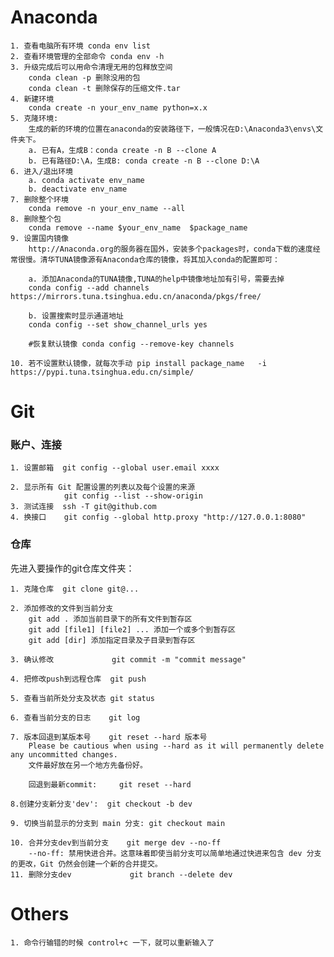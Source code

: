 # Anaconda
    1. 查看电脑所有环境 conda env list
    2. 查看环境管理的全部命令 conda env -h
    3. 升级完成后可以用命令清理无用的包释放空间 
        conda clean -p 删除没用的包
        conda clean -t 删除保存的压缩文件.tar
    4. 新建环境
        conda create -n your_env_name python=x.x
    5. 克隆环境:
        生成的新的环境的位置在anaconda的安装路径下，一般情况在D:\Anaconda3\envs\文件夹下。
        a. 已有A，生成B：conda create -n B --clone A
        b. 已有路径D:\A，生成B: conda create -n B --clone D:\A
    6. 进入/退出环境
        a. conda activate env_name
        b. deactivate env_name
    7. 删除整个环境
        conda remove -n your_env_name --all
    8. 删除整个包
        conda remove --name $your_env_name  $package_name 
    9. 设置国内镜像
        http://Anaconda.org的服务器在国外，安装多个packages时，conda下载的速度经常很慢。清华TUNA镜像源有Anaconda仓库的镜像，将其加入conda的配置即可：
    
        a. 添加Anaconda的TUNA镜像,TUNA的help中镜像地址加有引号，需要去掉
        conda config --add channels https://mirrors.tuna.tsinghua.edu.cn/anaconda/pkgs/free/
    
        b. 设置搜索时显示通道地址
        conda config --set show_channel_urls yes
    
        #恢复默认镜像 conda config --remove-key channels

    10. 若不设置默认镜像，就每次手动 pip install package_name   -i https://pypi.tuna.tsinghua.edu.cn/simple/  
   
    
# Git
### 账户、连接
    1. 设置邮箱  git config --global user.email xxxx

    2. 显示所有 Git 配置设置的列表以及每个设置的来源      
                git config --list --show-origin
    3. 测试连接  ssh -T git@github.com
    4. 换接口    git config --global http.proxy "http://127.0.0.1:8080"
### 仓库
先进入要操作的git仓库文件夹：


    1. 克隆仓库  git clone git@...

    2. 添加修改的文件到当前分支
        git add . 添加当前目录下的所有文件到暂存区
        git add [file1] [file2] ... 添加一个或多个到暂存区
        git add [dir] 添加指定目录及子目录到暂存区

    3. 确认修改             git commit -m "commit message"
        
    4. 把修改push到远程仓库  git push
       
    5. 查看当前所处分支及状态 git status
        
    6. 查看当前分支的日志    git log
        
    7. 版本回退到某版本号    git reset --hard 版本号
        Please be cautious when using --hard as it will permanently delete any uncommitted changes.
        文件最好放在另一个地方先备份好。
            
        回退到最新commit:     git reset --hard

    8.创建分支新分支'dev':  git checkout -b dev
        
    9. 切换当前显示的分支到 main 分支: git checkout main
        
    10. 合并分支dev到当前分支    git merge dev --no-ff 
        --no-ff: 禁用快进合并。这意味着即使当前分支可以简单地通过快进来包含 dev 分支的更改，Git 仍然会创建一个新的合并提交。 
    11. 删除分支dev             git branch --delete dev  

        
# Others
    1. 命令行输错的时候 control+c 一下，就可以重新输入了